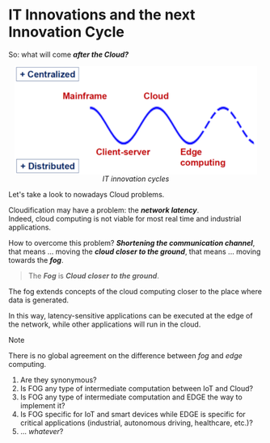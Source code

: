 # IT Innovations and the next Innovation Cycle

So: what will come ***after the Cloud?*** 

<div style="display: flex; justify-content: center; gap: 3vw;">
    <img src="../assets/images/innovation-cycles.png" style="width: 50vw; height: auto;"/>
</div>
<figcaption style="text-align:center;"><em>IT innovation cycles</em></figcaption>

Let's take a look to nowadays Cloud problems.

Cloudification may have a problem: the ***network latency***.  
Indeed, cloud computing is not viable for most real time and industrial applications.

How to overcome this problem? ***Shortening the communication channel***, that means ... moving the ***cloud closer to the ground***, that means ... moving towards the ***fog***.

> The ***Fog*** is ***Cloud closer to the ground***.

The fog extends concepts of the cloud computing closer to the place where data is generated. 

In this way, latency-sensitive applications can be executed at the edge of the network, while other applications will run in the cloud.

> [!NOTE]
>
> There is no global agreement on the difference between *fog* and *edge* computing.
> 1) Are they synonymous?
> 2) Is FOG any type of intermediate computation between IoT and Cloud?
> 3) Is FOG any type of intermediate computation and EDGE the way to implement it?
> 4) Is FOG specific for IoT and smart devices while EDGE is specific for critical applications (industrial, autonomous driving, healthcare, etc.)?
> 5) ... *whatever*?
